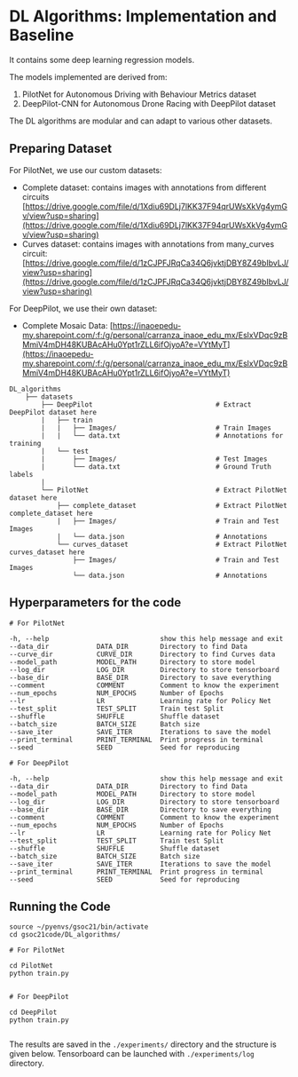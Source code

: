 # DL Algorithms: Implementation and Baseline

It contains some deep learning regression models.

The models implemented are derived from:
1. PilotNet for Autonomous Driving with Behaviour Metrics dataset
2. DeepPilot-CNN for Autonomous Drone Racing with DeepPilot dataset

The DL algorithms are modular and can adapt to various other datasets. 

## Preparing Dataset

For PilotNet, we use our custom datasets:
- Complete dataset: contains images with annotations from different circuits [https://drive.google.com/file/d/1Xdiu69DLj7lKK37F94qrUWsXkVg4ymGv/view?usp=sharing](https://drive.google.com/file/d/1Xdiu69DLj7lKK37F94qrUWsXkVg4ymGv/view?usp=sharing)
- Curves dataset: contains images with annotations from many_curves circuit: [https://drive.google.com/file/d/1zCJPFJRqCa34Q6jvktjDBY8Z49bIbvLJ/view?usp=sharing](https://drive.google.com/file/d/1zCJPFJRqCa34Q6jvktjDBY8Z49bIbvLJ/view?usp=sharing)

For DeepPilot, we use their own dataset:
- Complete Mosaic Data: [https://inaoepedu-my.sharepoint.com/:f:/g/personal/carranza_inaoe_edu_mx/EslxVDqc9zBMmiV4mDH48KUBAcAHu0Ypt1rZLL6ifOjyoA?e=VYtMyT](https://inaoepedu-my.sharepoint.com/:f:/g/personal/carranza_inaoe_edu_mx/EslxVDqc9zBMmiV4mDH48KUBAcAHu0Ypt1rZLL6ifOjyoA?e=VYtMyT)

```
DL_algorithms
    ├── datasets
        ├── DeepPilot                               # Extract DeepPilot dataset here
        |   ├── train                               
        |   |   ├── Images/                         # Train Images
        |   |   └── data.txt                        # Annotations for training
        |   └── test                               
        |       ├── Images/                         # Test Images
        |       └── data.txt                        # Ground Truth labels
        |
        └── PilotNet                                # Extract PilotNet dataset here
            ├── complete_dataset                    # Extract PilotNet complete_dataset here           
            |   ├── Images/                         # Train and Test Images
            |   └── data.json                       # Annotations
            └── curves_dataset                      # Extract PilotNet curves_dataset here  
                ├── Images/                         # Train and Test Images
                └── data.json                       # Annotations
```

## Hyperparameters for the code

```
# For PilotNet

-h, --help                            show this help message and exit
--data_dir            DATA_DIR        Directory to find Data
--curve_dir           CURVE_DIR       Directory to find Curves data
--model_path          MODEL_PATH      Directory to store model
--log_dir             LOG_DIR         Directory to store tensorboard
--base_dir            BASE_DIR        Directory to save everything
--comment             COMMENT         Comment to know the experiment
--num_epochs          NUM_EPOCHS      Number of Epochs
--lr                  LR              Learning rate for Policy Net
--test_split          TEST_SPLIT      Train test Split
--shuffle             SHUFFLE         Shuffle dataset
--batch_size          BATCH_SIZE      Batch size
--save_iter           SAVE_ITER       Iterations to save the model
--print_terminal      PRINT_TERMINAL  Print progress in terminal
--seed                SEED            Seed for reproducing

# For DeepPilot

-h, --help                            show this help message and exit
--data_dir            DATA_DIR        Directory to find Data
--model_path          MODEL_PATH      Directory to store model
--log_dir             LOG_DIR         Directory to store tensorboard
--base_dir            BASE_DIR        Directory to save everything
--comment             COMMENT         Comment to know the experiment
--num_epochs          NUM_EPOCHS      Number of Epochs
--lr                  LR              Learning rate for Policy Net
--test_split          TEST_SPLIT      Train test Split
--shuffle             SHUFFLE         Shuffle dataset
--batch_size          BATCH_SIZE      Batch size
--save_iter           SAVE_ITER       Iterations to save the model
--print_terminal      PRINT_TERMINAL  Print progress in terminal
--seed                SEED            Seed for reproducing

```

## Running the Code

```
source ~/pyenvs/gsoc21/bin/activate
cd gsoc21code/DL_algorithms/

# For PilotNet

cd PilotNet
python train.py 


# For DeepPilot

cd DeepPilot
python train.py 


```

The results are saved in the `./experiments/` directory and the structure is given below. 
Tensorboard can be launched with `./experiments/log` directory.
